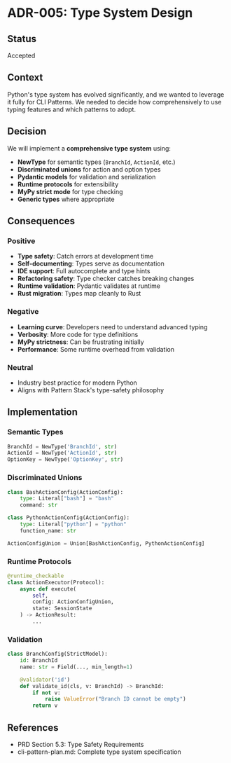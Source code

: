 # ADR-005: Type System Design

## Status
Accepted

## Context
Python's type system has evolved significantly, and we wanted to leverage it fully for CLI Patterns. We needed to decide how comprehensively to use typing features and which patterns to adopt.

## Decision
We will implement a **comprehensive type system** using:
- **NewType** for semantic types (`BranchId`, `ActionId`, etc.)
- **Discriminated unions** for action and option types
- **Pydantic models** for validation and serialization
- **Runtime protocols** for extensibility
- **MyPy strict mode** for type checking
- **Generic types** where appropriate

## Consequences

### Positive
- **Type safety**: Catch errors at development time
- **Self-documenting**: Types serve as documentation
- **IDE support**: Full autocomplete and type hints
- **Refactoring safety**: Type checker catches breaking changes
- **Runtime validation**: Pydantic validates at runtime
- **Rust migration**: Types map cleanly to Rust

### Negative
- **Learning curve**: Developers need to understand advanced typing
- **Verbosity**: More code for type definitions
- **MyPy strictness**: Can be frustrating initially
- **Performance**: Some runtime overhead from validation

### Neutral
- Industry best practice for modern Python
- Aligns with Pattern Stack's type-safety philosophy

## Implementation

### Semantic Types
```python
BranchId = NewType('BranchId', str)
ActionId = NewType('ActionId', str)
OptionKey = NewType('OptionKey', str)
```

### Discriminated Unions
```python
class BashActionConfig(ActionConfig):
    type: Literal["bash"] = "bash"
    command: str

class PythonActionConfig(ActionConfig):
    type: Literal["python"] = "python"
    function_name: str

ActionConfigUnion = Union[BashActionConfig, PythonActionConfig]
```

### Runtime Protocols
```python
@runtime_checkable
class ActionExecutor(Protocol):
    async def execute(
        self,
        config: ActionConfigUnion,
        state: SessionState
    ) -> ActionResult:
        ...
```

### Validation
```python
class BranchConfig(StrictModel):
    id: BranchId
    name: str = Field(..., min_length=1)

    @validator('id')
    def validate_id(cls, v: BranchId) -> BranchId:
        if not v:
            raise ValueError("Branch ID cannot be empty")
        return v
```

## References
- PRD Section 5.3: Type Safety Requirements
- cli-pattern-plan.md: Complete type system specification